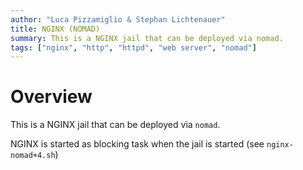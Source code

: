 ```yaml
---
author: "Luca Pizzamiglio & Stephan Lichtenauer"
title: NGINX (NOMAD)
summary: This is a NGINX jail that can be deployed via nomad.
tags: ["nginx", "http", "httpd", "web server", "nomad"]
---
```


# Overview

This is a NGINX jail that can be deployed via ```nomad```.

NGINX is started as blocking task when the jail is started (see ```nginx-nomad+4.sh```)
